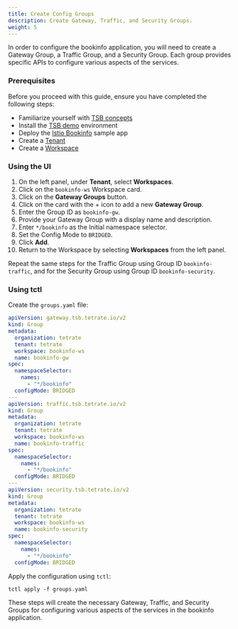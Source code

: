 ```yaml
---
title: Create Config Groups
description: Create Gateway, Traffic, and Security Groups.
weight: 5
---
```


In order to configure the bookinfo application, you will need to create a Gateway Group, a Traffic Group, and a Security Group. Each group provides specific APIs to configure various aspects of the services.

### Prerequisites

Before you proceed with this guide, ensure you have completed the following steps:

- Familiarize yourself with [TSB concepts](../concepts/)
- Install the [TSB demo](../setup/self_managed/demo-installation) environment
- Deploy the [Istio Bookinfo](./deploy_sample_app) sample app
- Create a [Tenant](./tenant)
- Create a [Workspace](./workspace)

### Using the UI

1. On the left panel, under **Tenant**, select **Workspaces**.
2. Click on the `bookinfo-ws` Workspace card.
3. Click on the **Gateway Groups** button.
4. Click on the card with the + icon to add a new **Gateway Group**.
5. Enter the Group ID as `bookinfo-gw`.
6. Provide your Gateway Group with a display name and description.
7. Enter `*/bookinfo` as the Initial namespace selector.
8. Set the Config Mode to `BRIDGED`.
9. Click **Add**.
10. Return to the Workspace by selecting **Workspaces** from the left panel.

Repeat the same steps for the Traffic Group using Group ID `bookinfo-traffic`, and for the Security Group using Group ID `bookinfo-security`.

### Using tctl

Create the `groups.yaml` file:

```yaml
apiVersion: gateway.tsb.tetrate.io/v2
kind: Group
metadata:
  organization: tetrate
  tenant: tetrate
  workspace: bookinfo-ws
  name: bookinfo-gw
spec:
  namespaceSelector:
    names:
      - "*/bookinfo"
  configMode: BRIDGED
---
apiVersion: traffic.tsb.tetrate.io/v2
kind: Group
metadata:
  organization: tetrate
  tenant: tetrate
  workspace: bookinfo-ws
  name: bookinfo-traffic
spec:
  namespaceSelector:
    names:
      - "*/bookinfo"
  configMode: BRIDGED
---
apiVersion: security.tsb.tetrate.io/v2
kind: Group
metadata:
  organization: tetrate
  tenant: tetrate
  workspace: bookinfo-ws
  name: bookinfo-security
spec:
  namespaceSelector:
    names:
      - "*/bookinfo"
  configMode: BRIDGED
```

Apply the configuration using `tctl`:

```bash{promptUser: alice}
tctl apply -f groups.yaml
```

These steps will create the necessary Gateway, Traffic, and Security Groups for configuring various aspects of the services in the bookinfo application.
